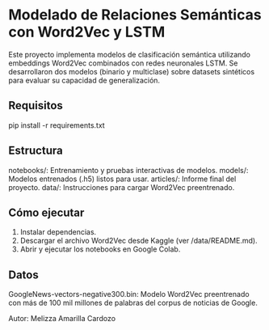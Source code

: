 
# Modelado de Relaciones Semánticas con Word2Vec y LSTM

Este proyecto implementa modelos de clasificación semántica utilizando embeddings Word2Vec combinados con redes neuronales LSTM. Se desarrollaron dos modelos (binario y multiclase) sobre datasets sintéticos para evaluar su capacidad de generalización.

## Requisitos
pip install -r requirements.txt

## Estructura
notebooks/: Entrenamiento y pruebas interactivas de modelos.
models/: Modelos entrenados (.h5) listos para usar.
articles/: Informe final del proyecto.
data/: Instrucciones para cargar Word2Vec preentrenado.

## Cómo ejecutar
1. Instalar dependencias.
2. Descargar el archivo Word2Vec desde Kaggle (ver /data/README.md).
3. Abrir y ejecutar los notebooks en Google Colab.

## Datos
GoogleNews-vectors-negative300.bin: Modelo Word2Vec preentrenado con más de 100 mil millones de palabras del corpus de noticias de Google.

Autor: Melizza Amarilla Cardozo
